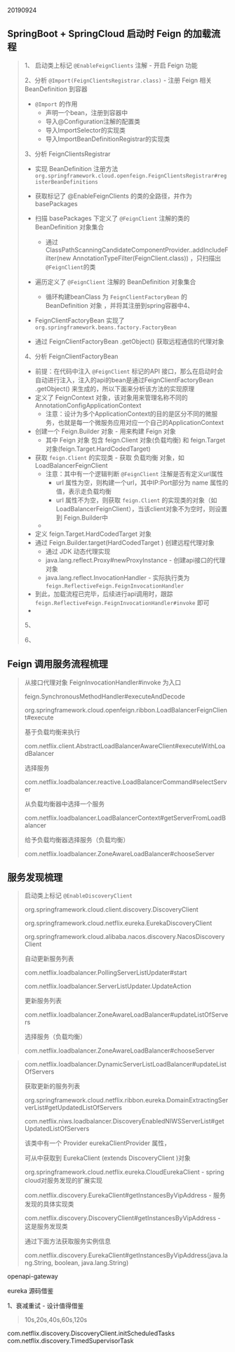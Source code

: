 20190924

## SpringBoot + SpringCloud 启动时 Feign 的加载流程

> 1、 启动类上标记 `@EnableFeignClients`  注解 - 开启 Feign 功能
>
> 2、分析  `@Import(FeignClientsRegistrar.class)`  - 注册 Feign 相关 BeanDefinition 到容器
>
> - `@Import`  的作用
>   - 声明一个bean，注册到容器中
>   - 导入@Configuration注解的配置类
>   - 导入ImportSelector的实现类
>   - 导入ImportBeanDefinitionRegistrar的实现类
>
> 3、分析 FeignClientsRegistrar
>
> - 实现 BeanDefinition 注册方法 `org.springframework.cloud.openfeign.FeignClientsRegistrar#registerBeanDefinitions` 
>
> - 获取标记了 @EnableFeignClients 的类的全路径，并作为 basePackages
>
> - 扫描 basePackages 下定义了 `@FeignClient` 注解的类的 BeanDefinition 对象集合
>
>   - 通过 ClassPathScanningCandidateComponentProvider..addIncludeFilter(new AnnotationTypeFilter(FeignClient.class)) ，只扫描出 `@FeignClient`的类
>
> - 遍历定义了 `@FeignClient` 注解的 BeanDefinition 对象集合
>
>   - 循环构建beanClass 为 `FeignClientFactoryBean` 的 BeanDefinition 对象 ，并将其注册到spring容器中4、
>
> - FeignClientFactoryBean 实现了 `org.springframework.beans.factory.FactoryBean` 
>
> - 通过 FeignClientFactoryBean .getObject() 获取远程通信的代理对象
>
>   
>
> 4、分析 FeignClientFactoryBean 
>
> - 前提：在代码中注入 `@FeignClient` 标记的API 接口，那么在启动时会自动进行注入，注入的api的bean是通过FeignClientFactoryBean .getObject() 来生成的，所以下面来分析该方法的实现原理
> - 定义了 FeignContext 对象，该对象用来管理名称不同的 AnnotationConfigApplicationContext 
>   - 注意：设计为多个ApplicationContext的目的是区分不同的微服务，也就是每一个微服务应用对应一个自己的ApplicationContext
> - 创建一个 Feign.Builder 对象 - 用来构建 Feign 对象
>   - 其中 Feign 对象 包含 feign.Client 对象(负载均衡) 和 feign.Target 对象(feign.Target.HardCodedTarget)
> - 获取 `feign.Client` 的实现类 - 获取 负载均衡 对象，如LoadBalancerFeignClient
>   - 注意：其中有一个逻辑判断 `@FeignClient` 注解是否有定义url属性
>     - url 属性为空，则构建一个url，其中IP:Port部分为 name 属性的值，表示走负载均衡
>     - url 属性不为空，则获取 `feign.Client` 的实现类的对象（如LoadBalancerFeignClient），当该client对象不为空时，则设置到 Feign.Builder中
>   - 
> - 定义 feign.Target.HardCodedTarget 对象
> - 通过 Feign.Builder.target(HardCodedTarget ) 创建远程代理对象
>   - 通过 JDK 动态代理实现
>   - java.lang.reflect.Proxy#newProxyInstance - 创建api接口的代理对象
>   - java.lang.reflect.InvocationHandler -  实际执行类为`feign.ReflectiveFeign.FeignInvocationHandler`
> - 到此，加载流程已完毕，后续进行api调用时，跟踪 `feign.ReflectiveFeign.FeignInvocationHandler#invoke` 即可
> - 
>
> 
>
> 
>
> 5、
>
> 6、
>
> 





## Feign 调用服务流程梳理

> 从接口代理对象 FeignInvocationHandler#invoke 为入口
>
> feign.SynchronousMethodHandler#executeAndDecode
>
> org.springframework.cloud.openfeign.ribbon.LoadBalancerFeignClient#execute
>
> 基于负载均衡来执行
>
> com.netflix.client.AbstractLoadBalancerAwareClient#executeWithLoadBalancer
>
> 选择服务
>
> com.netflix.loadbalancer.reactive.LoadBalancerCommand#selectServer
>
> 从负载均衡器中选择一个服务
>
> com.netflix.loadbalancer.LoadBalancerContext#getServerFromLoadBalancer
>
> 给予负载均衡器选择服务（负载均衡）
>
> com.netflix.loadbalancer.ZoneAwareLoadBalancer#chooseServer
>
> 





## 服务发现梳理

>  启动类上标记 `@EnableDiscoveryClient` 
>
> org.springframework.cloud.client.discovery.DiscoveryClient
>
> org.springframework.cloud.netflix.eureka.EurekaDiscoveryClient
>
> org.springframework.cloud.alibaba.nacos.discovery.NacosDiscoveryClient
>
> 
>
> 自动更新服务列表
>
> com.netflix.loadbalancer.PollingServerListUpdater#start
>
> com.netflix.loadbalancer.ServerListUpdater.UpdateAction
>
> 更新服务列表
>
> com.netflix.loadbalancer.ZoneAwareLoadBalancer#updateListOfServers
>
> 选择服务（负载均衡）
>
> com.netflix.loadbalancer.ZoneAwareLoadBalancer#chooseServer



> com.netflix.loadbalancer.DynamicServerListLoadBalancer#updateListOfServers
>
> 
>
> 获取更新的服务列表
>
> org.springframework.cloud.netflix.ribbon.eureka.DomainExtractingServerList#getUpdatedListOfServers
>
> 
>
> com.netflix.niws.loadbalancer.DiscoveryEnabledNIWSServerList#getUpdatedListOfServers
>
> 该类中有一个 Provider<EurekaClient> eurekaClientProvider 属性，
>
> 可从中获取到 EurekaClient (extends  DiscoveryClient )对象
>
> org.springframework.cloud.netflix.eureka.CloudEurekaClient - spring cloud对服务发现的扩展实现
>
> com.netflix.discovery.EurekaClient#getInstancesByVipAddress - 服务发现的具体实现类
>
> com.netflix.discovery.DiscoveryClient#getInstancesByVipAddress - 这是服务发现类
>
> 通过下面方法获取服务实例信息
>
> com.netflix.discovery.EurekaClient#getInstancesByVipAddress(java.lang.String, boolean, java.lang.String)





openapi-gateway


eureka 源码借鉴

1、衰减重试 - 设计值得借鉴
> 10s,20s,40s,60s,120s 

com.netflix.discovery.DiscoveryClient.initScheduledTasks
com.netflix.discovery.TimedSupervisorTask